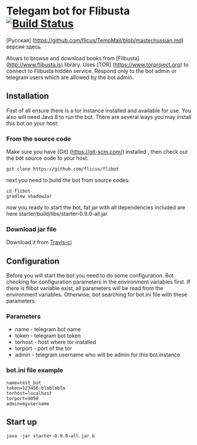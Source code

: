 # Telegam bot for Flibusta [![Build Status](https://travis-ci.org/flicus/flibot.png)](https://travis-ci.org/flicus/flibot)
[Русская] (https://github.com/flicus/TempMail/blob/master/russian.md) версия здесь

Allows to browse and download books from [Flibusta] (http://www.flibusta.is) library. Uses [TOR] (https://www.torproject.org) to connect to Flibusta hidden service. Respond only to the bot admin or telegram users which are allowed by the bot admin.
## Installation
First of all ensure there is a tor instance installed and available for use. You also will need Java 8 to run the bot. There are several ways you may install this bot on your host:
### From the source code
Make sure you have [Git] (https://git-scm.com/) installed , then check out the bot source code to your host:
```
git clone https://github.com/flicus/flibot
```
next you need to build the bot from source codes:
```
cd flibot
gradlew shadowJar
```
now you ready to start the bot, fat jar with all dependencies included are here starter/build/libs/starter-0.9.0-all.jar  
### Download jar file
 Download it from [Travis-ci](https://travis-ci.org/flicus/flibot)
## Configuration
Before you will start the bot you need to do some configuration. Bot checking for configuration parameters in the environment variables first. If there is flibot variable exist, all parameters will be read from the environment variables. Otherwise, bot searching for bot.ini file with these parameters.
### Parameters
- name    - telegram bot name
- token   - telegram bot token
- torhost - host where tor installed 
- torport - port of the tor
- admin   - telegram username who will be admin for this bot instance 
### bot.ini file example
```
name=test_bot
token=123456:blablabla
torhost=localhost
torport=9050
admin=myusername
```
## Start up
```
java -jar starter-0.9.0-all.jar &
```